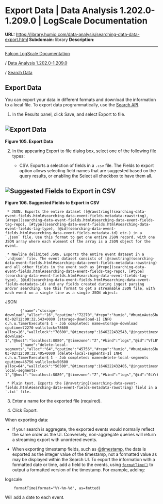 # Export Data | Data Analysis 1.202.0-1.209.0 | LogScale Documentation

**URL:** https://library.humio.com/data-analysis/searching-data-data-export.html
**Subdomain:** library
**Description:** 

---

[Falcon LogScale Documentation](https://library.humio.com)

/ [Data Analysis 1.202.0-1.209.0](data-analysis-docs.html)

/ [Search Data](searching-data.html)

## Export Data

You can export your data in different formats and download the information to a local file. To export data programmatically, use the [Search API](https://library.humio.com/logscale-api/api-search.html). 

  1. In the Results panel, click Save, and select Export to file. 

![Export Data](images/search-data/export-data.png)  
---  
  
**Figure 105. Export Data**

  

  2. In the appearing Export to file dialog box, select one of the following file types: 

     * CSV. Exports a selection of fields in a `.csv` file. The Fields to export option allows selecting field names that are suggested based on the query results, or enabling the Select all checkbox to have them all. 

![Suggested Fields to Export in CSV](images/search-data/fields-to-export.png)  
---  
  
**Figure 106. Suggested Fields to Export in CSV**

  


     * JSON. Exports the entire dataset ([@rawstring](searching-data-event-fields.html#searching-data-event-fields-metadata-rawstring), [#repo](searching-data-event-fields.html#searching-data-event-fields-tag-repo), [#type](searching-data-event-fields.html#searching-data-event-fields-tag-type), [@id](searching-data-event-fields.html#searching-data-event-fields-metadata-id) etc.) in a `.json` file. Use this format to get one entire JSON record, with one JSON array where each element of the array is a JSON object for the event. 

     * Newline delimited JSON. Exports the entire event dataset in a `.ndjson` file. The event dataset consists of [@rawstring](searching-data-event-fields.html#searching-data-event-fields-metadata-rawstring) and all other fields in the event such as [#repo](searching-data-event-fields.html#searching-data-event-fields-tag-repo), [#type](searching-data-event-fields.html#searching-data-event-fields-tag-type), [@id](searching-data-event-fields.html#searching-data-event-fields-metadata-id) and any fields created during ingest parsing and/or searching. Use this format to get a streamable JSON file, with each event on a single line as a single JSON object: 

JSON
           
           {"name":"storage-download","alloc":"16","cputime":"72270","#repo":"humio","#humioAutoShard":"0","class":"c.h.u.TimerExecutor$","@timestamp.nanos":"0","@rawstring":"2022-03-02T12:00:32.543+0000 [storage-download-1] INFO  c.h.u.TimerExecutor$ 1 - Job completed: name=storage-download cputime=72270 wallclock=78600 alloc=16","wallclock":"78600","@timestamp":1646222432543,"@ingesttimestamp":"1646222432545","source":"console.log","#type":"humio","#vhost":"1","thread":"storage-download-1","@host":"localhost:8080","@timezone":"Z","#kind":"logs","@id":"VfLBYh9oqH58Brx69sux0JRl_53_912_1646222432","loglevel":"INFO"}
           {"name":"delete-local-segments","alloc":"64","cputime":"45756","#repo":"humio","#humioAutoShard":"3","class":"c.h.u.TimerExecutor$","@timestamp.nanos":"0","@rawstring":"2022-03-02T12:00:32.405+0000 [delete-local-segments-1] INFO  c.h.u.TimerExecutor$ 1 - Job completed: name=delete-local-segments cputime=45756 wallclock=50500 alloc=64","wallclock":"50500","@timestamp":1646222432405,"@ingesttimestamp":"1646222432406","source":"console.log","#type":"humio","#vhost":"1","thread":"delete-local-segments-1","@host":"localhost:8080","@timezone":"Z","#kind":"logs","@id":"0LYr06NkzENWQDoXeYKl6k2R_40_887_1646222432","loglevel":"INFO"}

     * Plain text. Exports the [@rawstring](searching-data-event-fields.html#searching-data-event-fields-metadata-rawstring) field in a `.txt` file. 

  3. Enter a name for the exported file (required). 

  4. Click Export. 




When exporting data: 

  * If your search is aggregate, the exported events would normally reflect the same order as the UI. Conversely, non-aggregate queries will return a streaming export with unordered events. 

  * When exporting timestamp fields, such as [@timestamp](searching-data-event-fields.html#searching-data-event-fields-metadata-timestamp), the data is exported as the integer value of the timestamp, not a formatted value as may be displayed within the Search UI. To export the information with a formatted date or time, add a field to the events, using [`formatTime()`](functions-formattime.html "formatTime\(\)") to output a formatted version of the timestamp. For example, adding: 

logscale
        
        formatTime(format="%Y-%m-%d", as=fmtted)

Will add a date to each event.
